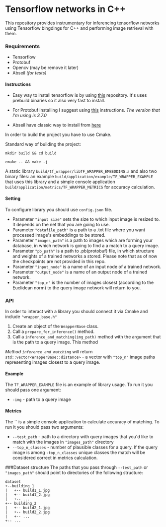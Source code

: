 # Tensorflow networks in C++

This repository provides instrumentary for inferencing tensorflow networks using Tensorflow bingdings for C++ 
and performing image retrieval with them.

### Requirements

* Tensorflow
* Protobuf
* Opencv (may be remove it later)
* Abseil _(for tests)_

#### Instructions

* Easy way to install tensorflow is by using [this](https://github.com/leggedrobotics/tensorflow-cpp) repository. 
It's uses prebuild binaries so it also very fast to install.

* For Protobuf installing I suggest using [this](https://github.com/protocolbuffers/protobuf/blob/master/src/README.md) instructions.
_The version that I'm using is 3.7.0_

* Abseil have classic way to install from [here](https://github.com/abseil/abseil-cpp)

 In order to build the project you have to use Cmake.
 
 Standard way of building the project:

 `mkdir build && cd build`

 `cmake .. && make -j`
 
 A static library `build/tf_wrapper/libTF_WRAPPER_EMBEDDING.a` and also two binary files: an example 
 `build/application/example/TF_WRAPPER_EXAMPLE` that uses this library and a simple console application 
 `build/application/metrics/TF_WRAPPER_METRICS` for accuracy calculation.

#### Setting

To configure library you should use `config.json` file.

* Parameter `"input size"` sets the size to which input image is resized to. It depends on the net that you are going
to use.
* Parameter `"datafile_path"` is a path to a .txt file where you want processed image's embeddings to be stored.
* Parameter `"images_path"` is a path to images which are forming your database, in which network is going to find a 
a match to a query image.
* Parameter `"pb_path"` is a path to .pb(protobuf) file, in which structure and weights of a trained networks a stored. 
Please note that as of now the checkpoints are not provided in this repo.
* Parameter `"input_node"` is a name of an input node of a trained network.
* Parameter `"output_node"` is a name of an output node of a trained network.
* Parameter `"top_n"` is the number of images closest (according to the Euclidean norm) to the query image
network will return to you.

### API
In order to interact with a library you should connect it via Cmake and include `"wrapper_base.h"`

1. Create an object of the `WeapperBase` class.
2. Call a `prepare_for_inference()` method.
3. Call a `inference_and_matching(img_path)` method with the argument that is the path to a query image. This method

_Method `inference_and_matching`_ will return `std::vector<WrapperBase::distance>` - a vector with `"top_n"` image
 paths representing images closest to a query image. 

#### Example
The `TF_WRAPPER_EXAMPLE` file is an example of library usage. To run it you should pass one argument:

* `-img` - path to a query image

#### Metrics
The `` is a simple console application to calculate accuracy of matching. To run it you should pass two arguments:

* `--test_path` - path to a directory with query images that you'd like to match with the images in `"images_path"` directory
* `--top_n_classes` - number of plausible classes for a query. If the query image is among `-top_n_classes` unique classes
the match will be considered correct in metrics calculation.

###Dataset structure
The paths that you pass through `--test_path` or `"images_path"` should point to directories of the following structure:

```
dataset
+--building_1
|   +-- build1_1.jpg
|   +-- build1_2.jpg
|   +-- ...
+-- building_2
|   +-- build2_1.jpg
|   +-- build2_2.jpg
|   +-- ...
+-- ...

```


